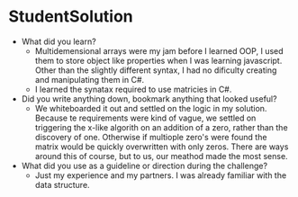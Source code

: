 # StudentSolution
- What did you learn?
    - Multidemensional arrays were my jam before I learned OOP, I used them to store object like properties when I was learning javascript. Other than the slightly different syntax, I had no dificulty creating and manipulating them in C#.
    - I learned the synatax required to use matricies in C#.
- Did you write anything down, bookmark anything that looked useful?
    - We whiteboarded it out and settled on the logic in my solution. Because te requirements were kind of vague, we settled on triggering the x-like algorith on an addition of a zero, rather than the discovery of one.  Otherwise if multiople zero's were found the matrix would be quickly overwritten with only zeros.  There are ways around this of course, but to us, our meathod made the most sense.
- What did you use as a guideline or direction during the challenge?
    - Just my experience and my partners.  I was already familiar with the data structure.
